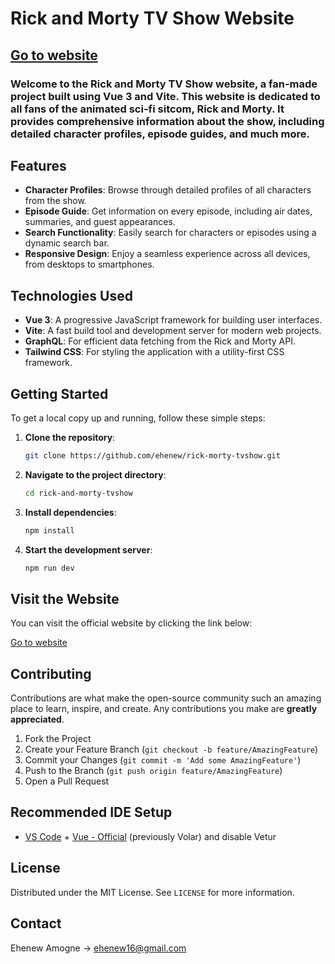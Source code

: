 # Rick and Morty TV Show Website

## [Go to website](https://rick-morty-tvshow.netlify.app/)

### Welcome to the Rick and Morty TV Show website, a fan-made project built using Vue 3 and Vite. This website is dedicated to all fans of the animated sci-fi sitcom, Rick and Morty. It provides comprehensive information about the show, including detailed character profiles, episode guides, and much more.

## Features

- **Character Profiles**: Browse through detailed profiles of all characters from the show.
- **Episode Guide**: Get information on every episode, including air dates, summaries, and guest appearances.
- **Search Functionality**: Easily search for characters or episodes using a dynamic search bar.
- **Responsive Design**: Enjoy a seamless experience across all devices, from desktops to smartphones.

## Technologies Used

- **Vue 3**: A progressive JavaScript framework for building user interfaces.
- **Vite**: A fast build tool and development server for modern web projects.
- **GraphQL**: For efficient data fetching from the Rick and Morty API.
- **Tailwind CSS**: For styling the application with a utility-first CSS framework.

## Getting Started

To get a local copy up and running, follow these simple steps:

1. **Clone the repository**:
    ```bash
    git clone https://github.com/ehenew/rick-morty-tvshow.git
    ```
2. **Navigate to the project directory**:
    ```bash
    cd rick-and-morty-tvshow
    ```
3. **Install dependencies**:
    ```bash
    npm install
    ```
4. **Start the development server**:
    ```bash
    npm run dev
    ```

## Visit the Website

You can visit the official website by clicking the link below:

[Go to website](https://rick-morty-tvshow.netlify.app/)

## Contributing

Contributions are what make the open-source community such an amazing place to learn, inspire, and create. Any contributions you make are **greatly appreciated**.

1. Fork the Project
2. Create your Feature Branch (`git checkout -b feature/AmazingFeature`)
3. Commit your Changes (`git commit -m 'Add some AmazingFeature'`)
4. Push to the Branch (`git push origin feature/AmazingFeature`)
5. Open a Pull Request

## Recommended IDE Setup

- [VS Code](https://code.visualstudio.com/) + [Vue - Official](https://marketplace.visualstudio.com/items?itemName=Vue.volar) (previously Volar) and disable Vetur

## License

Distributed under the MIT License. See `LICENSE` for more information.

## Contact

Ehenew Amogne -> [ehenew16@gmail.com](mailto:ehenew16@gmail.com)


